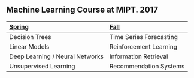## Machine Learning Course at MIPT. 2017

| [Spring](01spring/) | [Fall](02fall/)     |
| :------------- | :------------- |
| Decision Trees       | Time Series Forecasting       |
| Linear Models | Reinforcement Learning |
| Deep Learning / Neural Networks | Information Retrieval |
| Unsupervised Learning | Recommendation Systems |
